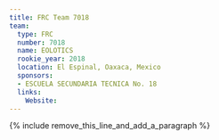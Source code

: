 ```yaml
---
title: FRC Team 7018
team:
  type: FRC
  number: 7018
  name: EOLOTICS
  rookie_year: 2018
  location: El Espinal, Oaxaca, Mexico
  sponsors:
  - ESCUELA SECUNDARIA TECNICA No. 18
  links:
    Website:
---
```


{% include remove_this_line_and_add_a_paragraph %}